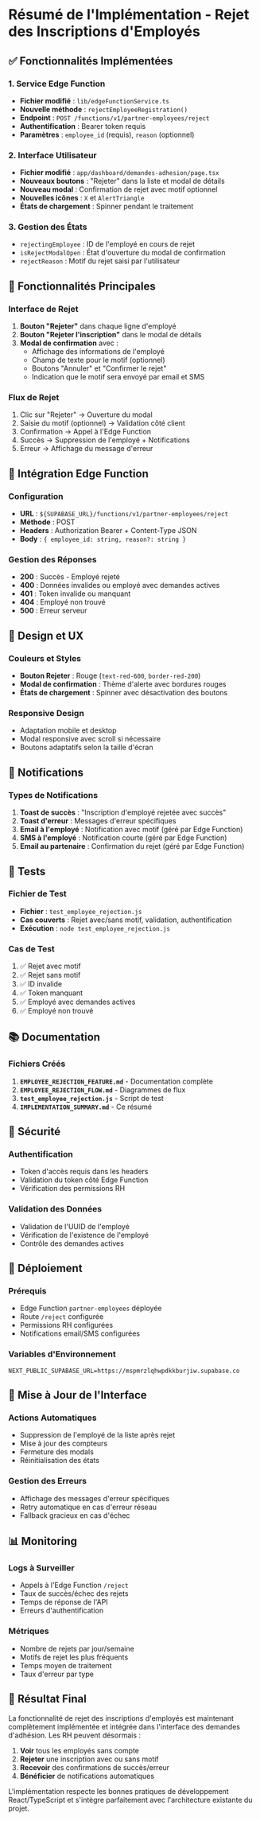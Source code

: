 # Résumé de l'Implémentation - Rejet des Inscriptions d'Employés

## ✅ Fonctionnalités Implémentées

### 1. Service Edge Function

- **Fichier modifié** : `lib/edgeFunctionService.ts`
- **Nouvelle méthode** : `rejectEmployeeRegistration()`
- **Endpoint** : `POST /functions/v1/partner-employees/reject`
- **Authentification** : Bearer token requis
- **Paramètres** : `employee_id` (requis), `reason` (optionnel)

### 2. Interface Utilisateur

- **Fichier modifié** : `app/dashboard/demandes-adhesion/page.tsx`
- **Nouveaux boutons** : "Rejeter" dans la liste et modal de détails
- **Nouveau modal** : Confirmation de rejet avec motif optionnel
- **Nouvelles icônes** : `X` et `AlertTriangle`
- **États de chargement** : Spinner pendant le traitement

### 3. Gestion des États

- `rejectingEmployee` : ID de l'employé en cours de rejet
- `isRejectModalOpen` : État d'ouverture du modal de confirmation
- `rejectReason` : Motif du rejet saisi par l'utilisateur

## 🎯 Fonctionnalités Principales

### Interface de Rejet

1. **Bouton "Rejeter"** dans chaque ligne d'employé
2. **Bouton "Rejeter l'inscription"** dans le modal de détails
3. **Modal de confirmation** avec :
   - Affichage des informations de l'employé
   - Champ de texte pour le motif (optionnel)
   - Boutons "Annuler" et "Confirmer le rejet"
   - Indication que le motif sera envoyé par email et SMS

### Flux de Rejet

1. Clic sur "Rejeter" → Ouverture du modal
2. Saisie du motif (optionnel) → Validation côté client
3. Confirmation → Appel à l'Edge Function
4. Succès → Suppression de l'employé + Notifications
5. Erreur → Affichage du message d'erreur

## 🔧 Intégration Edge Function

### Configuration

- **URL** : `${SUPABASE_URL}/functions/v1/partner-employees/reject`
- **Méthode** : POST
- **Headers** : Authorization Bearer + Content-Type JSON
- **Body** : `{ employee_id: string, reason?: string }`

### Gestion des Réponses

- **200** : Succès - Employé rejeté
- **400** : Données invalides ou employé avec demandes actives
- **401** : Token invalide ou manquant
- **404** : Employé non trouvé
- **500** : Erreur serveur

## 🎨 Design et UX

### Couleurs et Styles

- **Bouton Rejeter** : Rouge (`text-red-600`, `border-red-200`)
- **Modal de confirmation** : Thème d'alerte avec bordures rouges
- **États de chargement** : Spinner avec désactivation des boutons

### Responsive Design

- Adaptation mobile et desktop
- Modal responsive avec scroll si nécessaire
- Boutons adaptatifs selon la taille d'écran

## 📱 Notifications

### Types de Notifications

1. **Toast de succès** : "Inscription d'employé rejetée avec succès"
2. **Toast d'erreur** : Messages d'erreur spécifiques
3. **Email à l'employé** : Notification avec motif (géré par Edge Function)
4. **SMS à l'employé** : Notification courte (géré par Edge Function)
5. **Email au partenaire** : Confirmation du rejet (géré par Edge Function)

## 🧪 Tests

### Fichier de Test

- **Fichier** : `test_employee_rejection.js`
- **Cas couverts** : Rejet avec/sans motif, validation, authentification
- **Exécution** : `node test_employee_rejection.js`

### Cas de Test

1. ✅ Rejet avec motif
2. ✅ Rejet sans motif
3. ✅ ID invalide
4. ✅ Token manquant
5. ✅ Employé avec demandes actives
6. ✅ Employé non trouvé

## 📚 Documentation

### Fichiers Créés

1. **`EMPLOYEE_REJECTION_FEATURE.md`** - Documentation complète
2. **`EMPLOYEE_REJECTION_FLOW.md`** - Diagrammes de flux
3. **`test_employee_rejection.js`** - Script de test
4. **`IMPLEMENTATION_SUMMARY.md`** - Ce résumé

## 🔐 Sécurité

### Authentification

- Token d'accès requis dans les headers
- Validation du token côté Edge Function
- Vérification des permissions RH

### Validation des Données

- Validation de l'UUID de l'employé
- Vérification de l'existence de l'employé
- Contrôle des demandes actives

## 🚀 Déploiement

### Prérequis

- Edge Function `partner-employees` déployée
- Route `/reject` configurée
- Permissions RH configurées
- Notifications email/SMS configurées

### Variables d'Environnement

```env
NEXT_PUBLIC_SUPABASE_URL=https://mspmrzlqhwpdkkburjiw.supabase.co
```

## 🔄 Mise à Jour de l'Interface

### Actions Automatiques

- Suppression de l'employé de la liste après rejet
- Mise à jour des compteurs
- Fermeture des modals
- Réinitialisation des états

### Gestion des Erreurs

- Affichage des messages d'erreur spécifiques
- Retry automatique en cas d'erreur réseau
- Fallback gracieux en cas d'échec

## 📊 Monitoring

### Logs à Surveiller

- Appels à l'Edge Function `/reject`
- Taux de succès/échec des rejets
- Temps de réponse de l'API
- Erreurs d'authentification

### Métriques

- Nombre de rejets par jour/semaine
- Motifs de rejet les plus fréquents
- Temps moyen de traitement
- Taux d'erreur par type

## 🎉 Résultat Final

La fonctionnalité de rejet des inscriptions d'employés est maintenant complètement implémentée et intégrée dans l'interface des demandes d'adhésion. Les RH peuvent désormais :

1. **Voir** tous les employés sans compte
2. **Rejeter** une inscription avec ou sans motif
3. **Recevoir** des confirmations de succès/erreur
4. **Bénéficier** de notifications automatiques

L'implémentation respecte les bonnes pratiques de développement React/TypeScript et s'intègre parfaitement avec l'architecture existante du projet.
